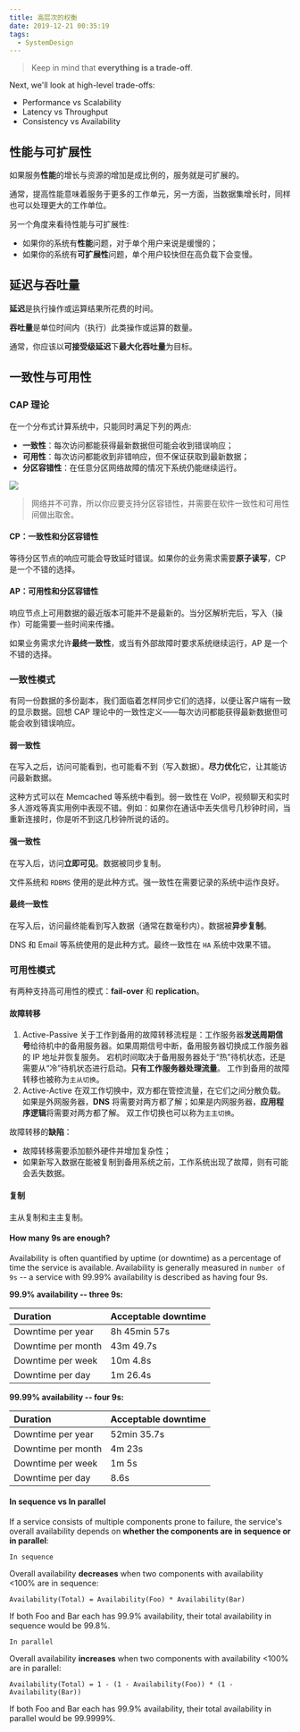 ```yaml
---
title: 高层次的权衡
date: 2019-12-21 00:35:19
tags:
  - SystemDesign
---
```

> Keep in mind that **everything is a trade-off**.

Next, we'll look at high-level trade-offs:
- Performance vs Scalability
- Latency vs Throughput
- Consistency vs Availability

## 性能与可扩展性
如果服务**性能**的增长与资源的增加是成比例的，服务就是可扩展的。

通常，提高性能意味着服务于更多的工作单元，另一方面，当数据集增长时，同样也可以处理更大的工作单位。

另一个角度来看待性能与可扩展性:
- 如果你的系统有**性能**问题，对于单个用户来说是缓慢的；
- 如果你的系统有**可扩展性**问题，单个用户较快但在高负载下会变慢。

<!--more-->
## 延迟与吞吐量
**延迟**是执行操作或运算结果所花费的时间。

**吞吐量**是单位时间内（执行）此类操作或运算的数量。

通常，你应该以**可接受级延迟**下**最大化吞吐量**为目标。
## 一致性与可用性
### CAP 理论
在一个分布式计算系统中，只能同时满足下列的两点:
- **一致性**：每次访问都能获得最新数据但可能会收到错误响应；
- **可用性**：每次访问都能收到非错响应，但不保证获取到最新数据；
- **分区容错性**：在任意分区网络故障的情况下系统仍能继续运行。

![](https://raw.githubusercontent.com/was48i/mPOST/master/SystemDesign/02/00.jpg)

> 网络并不可靠，所以你应要支持分区容错性，并需要在软件一致性和可用性间做出取舍。

#### CP：一致性和分区容错性
等待分区节点的响应可能会导致延时错误。如果你的业务需求需要**原子读写**，CP 是一个不错的选择。
#### AP：可用性和分区容错性
响应节点上可用数据的最近版本可能并不是最新的。当分区解析完后，写入（操作）可能需要一些时间来传播。

如果业务需求允许**最终一致性**，或当有外部故障时要求系统继续运行，AP 是一个不错的选择。
### 一致性模式
有同一份数据的多份副本，我们面临着怎样同步它们的选择，以便让客户端有一致的显示数据。回想 CAP 理论中的一致性定义——每次访问都能获得最新数据但可能会收到错误响应。
#### 弱一致性
在写入之后，访问可能看到，也可能看不到（写入数据）。**尽力优化**它，让其能访问最新数据。

这种方式可以在 Memcached 等系统中看到。弱一致性在 VoIP，视频聊天和实时多人游戏等真实用例中表现不错。例如：如果你在通话中丢失信号几秒钟时间，当重新连接时，你是听不到这几秒钟所说的话的。
#### 强一致性
在写入后，访问**立即可见**。数据被同步复制。

文件系统和 `RDBMS` 使用的是此种方式。强一致性在需要记录的系统中运作良好。
#### 最终一致性
在写入后，访问最终能看到写入数据（通常在数毫秒内）。数据被**异步复制**。

DNS 和 Email 等系统使用的是此种方式。最终一致性在 `HA` 系统中效果不错。
### 可用性模式
有两种支持高可用性的模式：**fail-over** 和 **replication**。
#### 故障转移
1. Active-Passive
关于工作到备用的故障转移流程是：工作服务器**发送周期信号**给待机中的备用服务器。如果周期信号中断，备用服务器切换成工作服务器的 IP 地址并恢复服务。
宕机时间取决于备用服务器处于“热”待机状态，还是需要从“冷”待机状态进行启动。**只有工作服务器处理流量**。
工作到备用的故障转移也被称为`主从切换`。
2. Active-Active
在双工作切换中，双方都在管控流量，在它们之间分散负载。
如果是外网服务器，**DNS** 将需要对两方都了解；如果是内网服务器，**应用程序逻辑**将需要对两方都了解。
双工作切换也可以称为`主主切换`。

故障转移的**缺陷**：
- 故障转移需要添加额外硬件并增加复杂性；
- 如果新写入数据在能被复制到备用系统之前，工作系统出现了故障，则有可能会丢失数据。

#### 复制
主从复制和主主复制。
#### How many 9s are enough?
Availability is often quantified by uptime (or downtime) as a percentage of time the service is available. Availability is generally measured in `number of 9s` -- a service with 99.99% availability is described as having four 9s.

**99.9% availability -- three 9s:**

|Duration|Acceptable downtime|
|:-|:-|
|Downtime per year|8h 45min 57s|
|Downtime per month|43m 49.7s|
|Downtime per week|10m 4.8s|
|Downtime per day|1m 26.4s|

**99.99% availability -- four 9s:**

|Duration|Acceptable downtime|
|:-|:-|
|Downtime per year|52min 35.7s|
|Downtime per month|4m 23s|
|Downtime per week|1m 5s|
|Downtime per day|8.6s|

#### In sequence vs In parallel
If a service consists of multiple components prone to failure, the service's overall availability depends on **whether the components are in sequence or in parallel**:

`In sequence`

Overall availability **decreases** when two components with availability <100% are in sequence:

```
Availability(Total) = Availability(Foo) * Availability(Bar)
```

If both Foo and Bar each has 99.9% availability, their total availability in sequence would be 99.8%.

`In parallel`

Overall availability **increases** when two components with availability <100% are in parallel:

```
Availability(Total) = 1 - (1 - Availability(Foo)) * (1 - Availability(Bar))
```

If both Foo and Bar each has 99.9% availability, their total availability in parallel would be 99.9999%.
